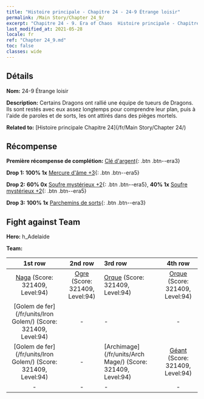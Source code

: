 ```yaml
---
title: "Histoire principale - Chapitre 24 - 24-9 Étrange loisir"
permalink: /Main Story/Chapter 24_9/
excerpt: "Chapitre 24 - 9. Era of Chaos  Histoire principale - Chapitre 24_9. 24-9 Étrange loisir"
last_modified_at: 2021-05-28
locale: fr
ref: "Chapter 24_9.md"
toc: false
classes: wide
---
```


## Détails

 **Nom:** 24-9 Étrange loisir

 **Description:** Certains Dragons ont rallié une équipe de tueurs de Dragons. Ils sont restés avec eux assez longtemps pour comprendre leur plan, puis à l'aide de paroles et de sorts, les ont attirés dans des pièges mortels.

 **Related to:** [Histoire principale Chapitre 24](/fr/Main Story/Chapter 24/)

## Récompense

 **Première récompense de complétion:** [Clé d'argent](/ItemsFR/con_693/){: .btn .btn--era3}

 **Drop 1:** **100% 1x** [Mercure d'âme +3](/ItemsFR/mat_84/){: .btn .btn--era5}

 **Drop 2:** **60% 0x** [Soufre mystérieux +2](/ItemsFR/mat_78/){: .btn .btn--era5}, **40% 1x** [Soufre mystérieux +2](/ItemsFR/mat_78/){: .btn .btn--era5}

 **Drop 3:** **100% 1x** [Parchemins de sorts](/ItemsFR/con_694/){: .btn .btn--era3}


## Fight against Team
 **Hero:** h_Adelaide

 **Team:**


  | 1st row | 2nd row | 3rd row | 4th row |
  |:----:|:----:|:----|:----:|
  | [Naga](/fr/units/Naga/) (Score: 321409, Level:94)  | [Ogre](/fr/units/Ogre/) (Score: 321409, Level:94)  | [Orque](/fr/units/Orc/) (Score: 321409, Level:94)  | [Orque](/fr/units/Orc/) (Score: 321409, Level:94)  |
  | [Golem de fer](/fr/units/Iron Golem/) (Score: 321409, Level:94)  | - | - | - |
  | [Golem de fer](/fr/units/Iron Golem/) (Score: 321409, Level:94)  | - | [Archimage](/fr/units/Arch Mage/) (Score: 321409, Level:94)  | [Géant](/fr/units/Giant/) (Score: 321409, Level:94)  |
  | - | - | - | - |


